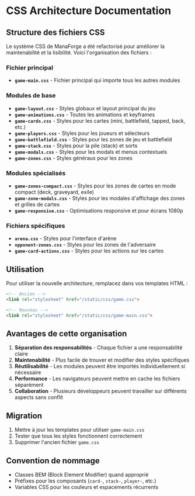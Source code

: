 # CSS Architecture Documentation

## Structure des fichiers CSS

Le système CSS de ManaForge a été refactorisé pour améliorer la maintenabilité et la lisibilité. Voici l'organisation des fichiers :

### Fichier principal

- **`game-main.css`** - Fichier principal qui importe tous les autres modules

### Modules de base

- **`game-layout.css`** - Styles globaux et layout principal du jeu
- **`game-animations.css`** - Toutes les animations et keyframes
- **`game-cards.css`** - Styles pour les cartes (mini, battlefield, tapped, back, etc.)  
- **`game-players.css`** - Styles pour les joueurs et sélecteurs
- **`game-battlefield.css`** - Styles pour les zones de jeu et battlefield
- **`game-stack.css`** - Styles pour la pile (stack) et sorts
- **`game-modals.css`** - Styles pour les modals et menus contextuels
- **`game-zones.css`** - Styles généraux pour les zones

### Modules spécialisés

- **`game-zones-compact.css`** - Styles pour les zones de cartes en mode compact (deck, graveyard, exile)
- **`game-zone-modals.css`** - Styles pour les modales d'affichage des zones et grilles de cartes
- **`game-responsive.css`** - Optimisations responsive et pour écrans 1080p

### Fichiers spécifiques

- **`arena.css`** - Styles pour l'interface d'arène
- **`opponent-zones.css`** - Styles pour les zones de l'adversaire
- **`game-card-actions.css`** - Styles pour les actions sur les cartes

## Utilisation

Pour utiliser la nouvelle architecture, remplacez dans vos templates HTML :

```html
<!-- Ancien -->
<link rel="stylesheet" href="/static/css/game.css">

<!-- Nouveau -->
<link rel="stylesheet" href="/static/css/game-main.css">
```

## Avantages de cette organisation

1. **Séparation des responsabilités** - Chaque fichier a une responsabilité claire
2. **Maintenabilité** - Plus facile de trouver et modifier des styles spécifiques
3. **Réutilisabilité** - Les modules peuvent être importés individuellement si nécessaire
4. **Performance** - Les navigateurs peuvent mettre en cache les fichiers séparément
5. **Collaboration** - Plusieurs développeurs peuvent travailler sur différents aspects sans conflit

## Migration

1. Mettre à jour les templates pour utiliser `game-main.css`
2. Tester que tous les styles fonctionnent correctement
3. Supprimer l'ancien fichier `game.css`

## Convention de nommage

- Classes BEM (Block Element Modifier) quand approprié
- Préfixes pour les composants (`card-`, `stack-`, `player-`, etc.)
- Variables CSS pour les couleurs et espacements récurrents
